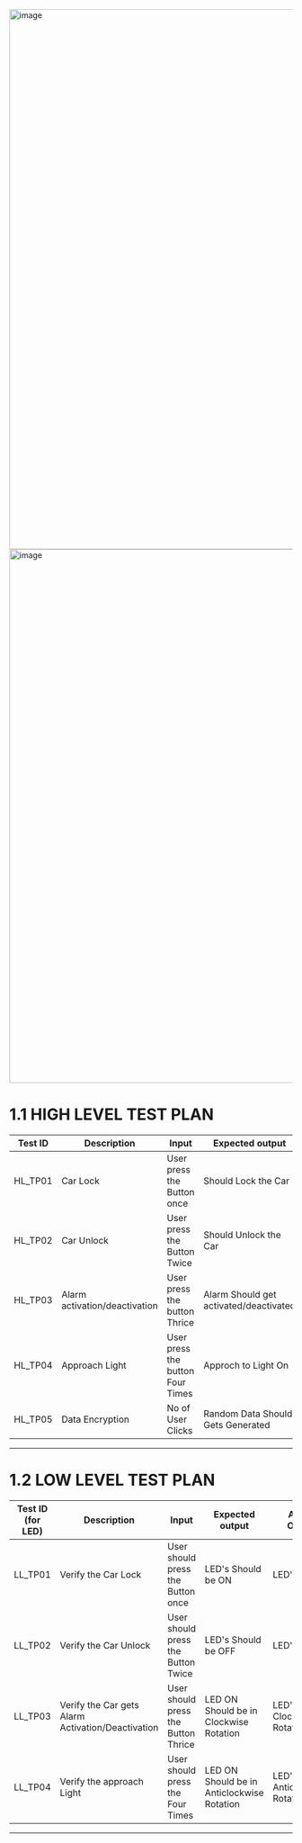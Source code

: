 
<img width="960" alt="image" src="https://user-images.githubusercontent.com/98915922/158002888-83594234-7241-41ab-ae4b-07c67aeaaab8.png">
<img width="949" alt="image" src="https://user-images.githubusercontent.com/98915922/158002917-66f08cbd-8b57-4232-bf7e-441b948610ea.png">


# 1.1 HIGH LEVEL TEST PLAN

| Test ID | Description | Input | Expected output | Actual Output | 
| --- | --- | --- | --- | --- | 
| HL_TP01 | Car Lock | User press the Button once | Should Lock the Car |  Car locked  | 
| HL_TP02 | Car Unlock |  User press the Button Twice | Should Unlock the Car   |  Car unlocked  | 
| HL_TP03 | Alarm activation/deactivation | User  press the button Thrice | Alarm Should get activated/deactivated | Alarm activated/deactivated | 
| HL_TP04 | Approach Light | User press the button Four Times | Approch to Light On | Approach Light On | 
| HL_TP05 | Data Encryption | No of User Clicks | Random Data Should Gets Generated |  Random Data Gets Generated | 

---



# 1.2 LOW LEVEL TEST PLAN



| Test ID (for LED)| Description | Input | Expected output | Actual Output | Passed/Fail |
| --- | --- | --- | --- | --- | --- |
| LL_TP01 | Verify the Car Lock | User should press the Button once |  LED's Should be ON | LED's ON | Passed |
| LL_TP02 | Verify the Car Unlock | User should press the Button Twice |  LED's Should be OFF |  LED's OFF | Passed |
| LL_TP03 | Verify the Car gets Alarm Activation/Deactivation | User should press the Button Thrice | LED ON Should be in Clockwise Rotation | LED's ON  in Clockwise Rotation | Passed| 
| LL_TP04 | Verify the approach Light | User should press the Four Times |LED ON Should be in Anticlockwise Rotation | LED's ON  in Anticlockwise Rotation | Passed |

---
